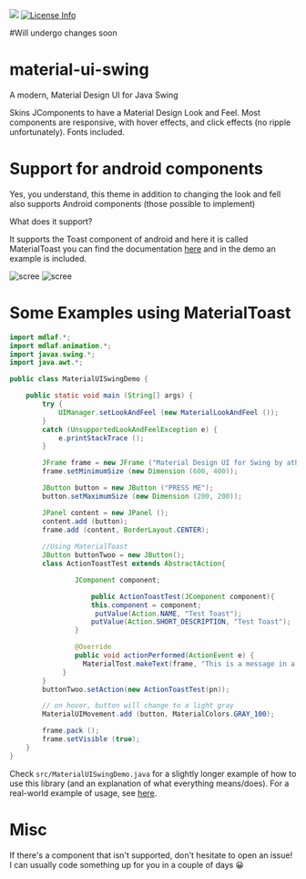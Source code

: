 [![](https://jitpack.io/v/vincenzopalazzo/material-ui-swing.svg)](https://jitpack.io/#vincenzopalazzo/material-ui-swing) [![License Info](http://img.shields.io/badge/license-The%20MIT%20License-brightgreen.svg)](https://github.com/vincenzopalazzo/material-ui-swing/blob/masternow/LICENSE)

#Will undergo changes soon

# material-ui-swing
A modern, Material Design UI for Java Swing

Skins JComponents to have a Material Design Look and Feel. Most components are responsive, with hover effects, and click effects (no ripple unfortunately). Fonts included.

# Support for android components

Yes, you understand, this theme in addition to changing the look and fell also supports Android components (those possible to implement)

What does it support?

It supports the Toast component of android and here it is called MaterialToast you can find the documentation [here](https://github.com/vincenzopalazzo/android-toasts-for-swing/releases/tag/v1.0) and in the demo an example is included.

![scree](https://preview.ibb.co/mRUdQK/screen_presentazione.png)
![scree](https://preview.ibb.co/dqFRKp/addToast.png)

# Some Examples using MaterialToast

````java
import mdlaf.*;
import mdlaf.animation.*;
import javax.swing.*;
import java.awt.*;

public class MaterialUISwingDemo {

	public static void main (String[] args) {
		try {
			UIManager.setLookAndFeel (new MaterialLookAndFeel ());
		}
		catch (UnsupportedLookAndFeelException e) {
			e.printStackTrace ();
		}

		JFrame frame = new JFrame ("Material Design UI for Swing by atharva washimkar");
		frame.setMinimumSize (new Dimension (600, 400));

		JButton button = new JButton ("PRESS ME");
		button.setMaximumSize (new Dimension (200, 200));

		JPanel content = new JPanel ();
		content.add (button);
		frame.add (content, BorderLayout.CENTER);
		
		//Using MaterialToast
		JButton buttonTwoo = new JButton();
		class ActionToastTest extends AbstractAction{

		    	JComponent component;

            		public ActionToastTest(JComponent component){
                	this.component = component;
               		 putValue(Action.NAME, "Test Toast");
                	putValue(Action.SHORT_DESCRIPTION, "Test Toast");
            	}

            	@Override
            	public void actionPerformed(ActionEvent e) {
              	  MaterialTost.makeText(frame, "This is a message in a toast component", MaterialTost.NORMAL).display();
           	 }
        }
        buttonTwoo.setAction(new ActionToastTest(pn));

		// on hover, button will change to a light gray
		MaterialUIMovement.add (button, MaterialColors.GRAY_100);

		frame.pack ();
		frame.setVisible (true);
	}
}
````

Check `src/MaterialUISwingDemo.java` for a slightly longer example of how to use this library (and an explanation of what everything means/does).
For a real-world example of usage, see [here](https://github.com/atarw/washer-chess).

# Misc

If there's a component that isn't supported, don't hesitate to open an issue! I can usually code something up for you in a couple of days 😀
